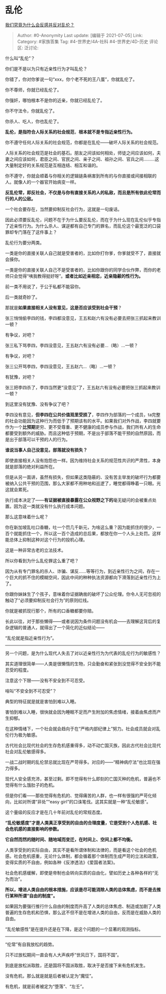 # 乱伦
[我们究竟为什么会反感并反对乱伦？](https://www.zhihu.com/question/68522530/answer/1977553629)

> Author: #0-Anonymity
> Last update: [编辑于 2021-07-05]
> Link:
> Category: #家族答集
> Tag: #4-世界史/4A-社科 #4-世界史/4D-历史
> 评论区:
> 泛讨论:

什么叫“乱伦”？

你们是不是以为只有近亲性行为才叫乱伦？

你错了，你对你爹说一句“xxx，你个老不死的王八蛋”，你就乱伦了。

你不尊师，你就已经乱伦了。

你强奸，哪怕根本不是你的近亲，你就已经乱伦了。

你不守法令，你就乱伦了。

你杀人、吃人，你也乱伦了。

**乱伦，是指符合人际关系的社会规范**，**根本就不是专指近亲性行为。**

你不遵守任何人际关系的社会规范，你都是在乱伦——破坏人际关系的社会规范。

人际关系的社会规范是社会的基石。朋友之间该如何相处，师徒之间应该如何，夫妻之间应该如何，君臣之间、官民之间、亲子之间、祖孙之间、官兵之间………这大量制定好的关系规范是互相连结、相互和谐的。

你不遵守，你就会顺着与你相关的逻辑链条祸害到所有的与你直接或间接相联的人。就像人的一个器官开始病变一样。

**反乱伦常，即反社会，不仅是与你有直接关系的人的私敌，而且是所有依此伦常而行的人的公敌。**

一个社会要存在，当然要抑制反社会行为，这就是一句废话。

因此必须要反乱伦，问题不在于为什么要反乱伦，而在于为什么现在乱伦似乎专指了近亲性行为。为什么杀人、谋逆都有自己专门的罪名，而乱伦这个最宽泛的口袋罪却专门落在了这件事上？

乱伦行为要分两类。

一类是你的直接关联人自己就是受害者的，比如你打你爹，你爹就受不了，直接就会揍你。

一类是你的直接关联人自己不是受害者的，比如你跟你的同学合伙作弊，而你的老师只会觉得“咦我教得挺好呀”。**或者比如近亲相恋，近亲隐蔽的性行为。**

前一类不用说了，于公于私都不能容你。

后一类就奇妙了。

那就是**如果直接相关人没有意见，这是否应该受到社会干预**？

张三悄悄偷李四的钱，李四都没意见，王五和赵六有没有必要去把张三抓起来教训一顿？

有争议，对吧？

张三私下骂李四，李四没意见，王五赵六有没有必要…（略）…一顿？

有争议，对吧？

张三公开骂李四，李四没意见，王五赵六…（略）…一顿？

有犹豫，对吧？

张三把李四杀了，李四当然更“没意见”了，王五赵六有没有必要把张三抓起来教训一顿？

到这里没有犹豫、没有争议了吧？

李四没有意见，**但李四在公共价值观里受损了**，李四作为部落的一个成员，ta完整的社会功能因为这种行为而低于了预期该有的水平。如果我们对外作战，李四就要作为一个**比预期**更穷、更不受尊重、更不健康的成员参与作战，我们所有人的生命都要受到额外的威胁。而且这种低于预期，不是出于部落不能干预的自然原因，而是出于部落可以干预的人的行为。

**谁说当事人自己没意见，部落就没有损失？**

即使直接相关人没有抱怨也一样。因为维持社会关系的规范性共识的严肃性，本身就是部落的绝对利益所在。

但是从另一面讲，虽然有损失，但如果这类隐蔽的、没有苦主举发的破坏行为都要被纳入公共干预的范围，那么大家都不用种地和巡逻了，睡觉都得睁着一只眼。光这就会累死。

执行成本决定了——**有证据被直接暴露在公众视野之下的**毫无疑问的会被重点处置。因为这一类就没有什么执行成本问题。

那么这意味着什么呢？

你在新加坡乱吐口香糖，吐一个罚几千新元，为啥这么重？因为能抓住的很少，一百个就能抓住一个，所以这一百个造成的总后果，都放在你一个人头上处罚。这样能总体上抑制这种对这个行为的投机心理。

这是一种非常古老的立法技术。

所以你看到为什么乱伦罪这么重了吧？

因为从有专门罪名的杀人、诈骗、谋反……等等行为，到近亲性行为之间，存在一个巨大的抓不住的模糊空间，因此中间的种种执法资源都向下滑落到近亲性行为上了。

你跟你妹妹生了个孩子，意味着你证据确凿的破坏了公众伦理。你令人无可忽视的触动了“必须要抑制反社会行为”的原则红线。

你就是被抓现行那个，所有的口香糖都要你赔。

长此以往，对于那些懒得——或者说因为条件问题没有机会——去理解这背后的复杂逻辑的普通人，就得出了一个简化的近似结论——

“乱伦就是指近亲性行为”。

---

另一个问题，是为什么现代人失去了对以近亲性行为为代表的乱伦行为的敏感性？

其实道理很简单——人类是很懒惰的生物，只会勤奋和紧张到没觉得不安全到不能忍受的程度。

注意这个下限——没有不安全到不可忍受。

啥叫“不安全到不可忍受”？

典型的特征就是就是害怕到难以入睡。

害怕到难以入睡，很快就会因为睡眠不足而产生附加的焦虑情绪，接着由焦虑而产生抑郁。

在这种情绪下，一个社会就会趋向于在“严格内部纪律上”努力。社会成员就会对乱伦行为极为敏感。

古代社会比现代社会的生存危机感重得多，动不动亡国灭族，因此古代社会比现代社会对乱伦敏感得多。

一战二战时期的乱伦禁忌就比现在严苛得多。对应的——“精神病疗法”也比现在强力得多。

现代人安全感充沛，甚至过剩。即不觉得有什么即刻的亡国灭种的危机，普遍也不觉得有什么饿肚子的危机。

但是你们看——那些觉得有危机的、觉得痛苦的人群，也一样有很强的严苛化倾向，比如对所谓“非处”“easy girl”的口诛笔伐。这其实就是一种“乱伦敏感”。

这个量级的反应才是在几十年前对乱伦的常规态度。

**“乱伦敏感度”才是人类真正享受到的自由的合理度量，它是受到个人危机感、社会危机感的直接影响的参数。**

**它自然而然的随时间、随地域而变迁，在时间上、空间上都不均衡。**

人类享受到的实际自由，其实不是看所谓体制和法律的，而是看这个社会的危机感。社会危机感重，无论什么体制，都会循着那个体制而生成严苛的立法和政策，变得实质的不自由，例如各种《反渗透法》《爱国者法案》。

社会危机感缓解，即使是帝制也会转向实质的自由化，譬如历史上各种各样的“无为而治”。

**所以，增进人类自由的根本措施，应该是尽可能消除人类的总体焦虑，而不是去推行某种所谓“自由的制度”。**

如果因为要强行推行什么自由的制度而升高了人类的总体焦虑、制造或加剧了人类普遍的生存危机和恐惧，那么这不但不是在增进人类的自由，反而是在威胁人类的自由。

“乱伦敏感性”是在提升还是在下降，是这个问题的一个显著的观测指标。

---

“伦常”有自我放松的趋势。

只不过放松期间一直会有人大声疾呼“世风日下，国将不国”。

到底是放松派取胜，还是国将不国派取胜，取决于是否接下来有危机发生。

没有危机，那么就是就是后者被认定为“魔怔”。

有危机，就是前者被定为“堕落”、“左壬”。
